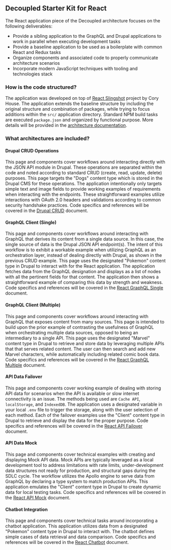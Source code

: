 ## Decoupled Starter Kit for React

The React application piece of the Decoupled architecture focuses on the following deliverables: 

- Provide a sibling application to the GraphQL and Drupal applications to work in parallel when executing development tasks
- Provide a baseline application to be used as a boilerplate with common React and Redux tasks
- Organize components and associated code to properly communicate architecture scenarios 
- Incorporate modern JavaScript techniques with tooling and technologies stack  


### How is the code structured?

The application was developed on top of [React Slingshot](https://github.com/coryhouse/react-slingshot) project by Cory House. The application extends the baseline structure by including the original structure and combination of packages, while trying to focus additions within the `src/` application directory. Standard NPM build tasks are executed `package.json` and organized by functional purpose. More details will be provided in the [architecture documentation](react-architecture.md). 


### What architectures are included?



#### Drupal CRUD Operations

This page and components cover workflows around interacting directly with the JSON API module in Drupal. These operations are separated within the code and noted according to standard CRUD (create, read, update, delete) purposes. This page targets the "Dogs" content type which is stored in the Drupal CMS for these operations. The application intentionally only targets simple text and image fields to provide working examples of requirements when interacting with the endpoints. These straightforward examples utilize interactions with OAuth 2.0 headers and validations according to common security handshake practices. Code specifics and references will be covered in the [Drupal CRUD](react-drupalcrud.md) document.

#### GraphQL Client (Single)

This page and components cover workflows around interacting with GraphQL that derives its content from a single data source. In this case, the single source of data is the Drupal JSON API endpoint(s). The intent of this workflow is to exhibit a workable example when utilizing GraphQL as an orchestration layer, instead of dealing directly with Drupal, as shown in the previous CRUD example. This page uses the designated "Pokemon" content type in Drupal to interact with for the React application. The application fetches data from the GraphQL designation and displays as a list of nodes with all the pertinent fields for that content. The application then shows a straightforward example of comparing this data by strength and weakness. Code specifics and references will be covered in the [React GraphQL Single](react-graphqlsingle.md) document.



####  GraphQL Client (Multiple)

This page and components cover workflows around interacting with GraphQL that exposes content from many sources. This page is intended to build upon the prior example of contrasting the usefulness of GraphQL when orchestrating multiple data sources, opposed to being an intermediary to a single API. This page uses the designated "Marvel" content type in Drupal to retrieve and store data by leveraging multiple APIs that that serves related content. The user can then search and add new Marvel characters, while automatically including related comic book data. Code specifics and references will be covered in the [React GraphQL Multiple](react-graphqlmultiple.md) document. 
 

####  API Data Failover

This page and components cover working example of dealing with storing API data for scenarios when the API is available or slow internet connectivity is an issue. The methods being used are `Cache API`, `localStorage`, and `IndexedDB`. The application uses a designated variable in your local `.env` file to trigger the storage, along with the user selection of each method. Each of the failover examples use the "Client" content type in Drupal to retrieve and display the data for the proper purpose. Code specifics and references will be covered in the [React API Failover](react-apifailover.md) document.


####  API Data Mock


This page and components cover technical examples with creating and displaying Mock API data. Mock APIs are typically leveraged as a local development tool to address limitations with rate limits, under-development data structures not ready for production, and structural gaps during the SDLC cycle. The workflow utilizes the Apollo engine to serve data from GraphQL by declaring a type system to match production APIs. This application emulates the "Client" content type in Drupal to create dynamic data for local testing tasks.  Code specifics and references will be covered in the [React API Mock](react-apimock.md) document.


####  Chatbot Integration

This page and components cover technical tasks around incorporating a chatbot application. This application utilizes data from a designated "Pokemon" content type in Drupal to interact with. The chatbot defines simple cases of data retrieval and data comparison. Code specifics and references will be covered in the [React Chatbot](react-chatbot.md) document.










